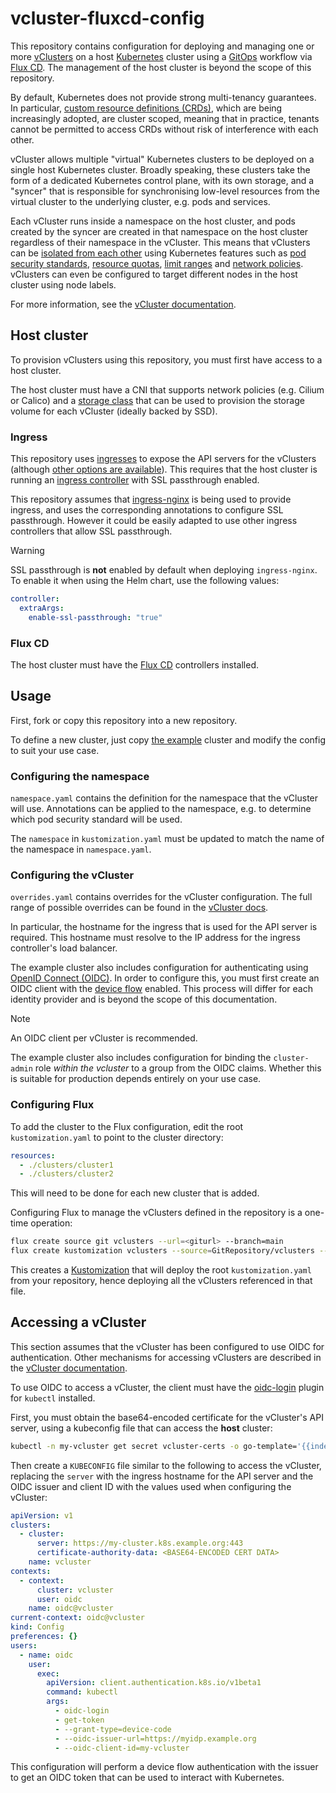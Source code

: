 # vcluster-fluxcd-config

This repository contains configuration for deploying and managing one or more
[vClusters](https://www.vcluster.com/docs) on a host [Kubernetes](https://kubernetes.io/) cluster
using a [GitOps](https://about.gitlab.com/topics/gitops/) workflow via [Flux CD](https://fluxcd.io/).
The management of the host cluster is beyond the scope of this repository.

By default, Kubernetes does not provide strong multi-tenancy guarantees. In particular,
[custom resource definitions (CRDs)](https://kubernetes.io/docs/concepts/extend-kubernetes/api-extension/custom-resources/),
which are being increasingly adopted, are cluster scoped, meaning that in practice, tenants
cannot be permitted to access CRDs without risk of interference with each other.

vCluster allows multiple "virtual" Kubernetes clusters to be deployed on a single host Kubernetes
cluster. Broadly speaking, these clusters take the form of a dedicated Kubernetes control plane,
with its own storage, and a "syncer" that is responsible for synchronising low-level resources
from the virtual cluster to the underlying cluster, e.g. pods and services.

Each vCluster runs inside a namespace on the host cluster, and pods created by the syncer are
created in that namespace on the host cluster regardless of their namespace in the vCluster.
This means that vClusters can be
[isolated from each other](https://www.vcluster.com/docs/vcluster/deploy/topologies/isolated-workloads)
using Kubernetes features such as
[pod security standards](https://kubernetes.io/docs/concepts/security/pod-security-standards/),
[resource quotas](https://kubernetes.io/docs/concepts/policy/resource-quotas/),
[limit ranges](https://kubernetes.io/docs/concepts/policy/limit-range/) and
[network policies](https://kubernetes.io/docs/concepts/services-networking/network-policies/).
vClusters can even be configured to target different nodes in the host cluster using node labels.

For more information, see the [vCluster documentation](https://www.vcluster.com/docs).

## Host cluster

To provision vClusters using this repository, you must first have access to a host cluster.

The host cluster must have a CNI that supports network policies (e.g. Cilium or Calico) and a
[storage class](https://kubernetes.io/docs/concepts/storage/storage-classes/) that can be used
to provision the storage volume for each vCluster (ideally backed by SSD).

### Ingress

This repository uses [ingresses](https://kubernetes.io/docs/concepts/services-networking/ingress/)
to expose the API servers for the vClusters (although
[other options are available](https://www.vcluster.com/docs/vcluster/manage/accessing-vcluster#expose-vcluster)).
This requires that the host cluster is running an
[ingress controller](https://kubernetes.io/docs/concepts/services-networking/ingress-controllers/)
with SSL passthrough enabled.

This repository assumes that [ingress-nginx](https://kubernetes.github.io/ingress-nginx/) is being
used to provide ingress, and uses the corresponding annotations to configure SSL passthrough.
However it could be easily adapted to use other ingress controllers that allow SSL passthrough.

> [!WARNING]
> 
> SSL passthrough is **not** enabled by default when deploying `ingress-nginx`. To enable it when
> using the Helm chart, use the following values:
>
> ```yaml
> controller:
>   extraArgs:
>     enable-ssl-passthrough: "true"
> ```

### Flux CD

The host cluster must have the [Flux CD](https://fluxcd.io/) controllers installed.

## Usage

First, fork or copy this repository into a new repository.

To define a new cluster, just copy [the example](./clusters/example/) cluster and modify the
config to suit your use case.

### Configuring the namespace

`namespace.yaml` contains the definition for the namespace that the vCluster will use. Annotations
can be applied to the namespace, e.g. to determine which pod security standard will be used.

The `namespace` in `kustomization.yaml` must be updated to match the name of the namespace in
`namespace.yaml`.

### Configuring the vCluster

`overrides.yaml` contains overrides for the vCluster configuration. The full range of possible
overrides can be found in the
[vCluster docs](https://www.vcluster.com/docs/vcluster/configure/vcluster-yaml/).

In particular, the hostname for the ingress that is used for the API server is required. This
hostname must resolve to the IP address for the ingress controller's load balancer.

The example cluster also includes configuration for authenticating using
[OpenID Connect (OIDC)](https://openid.net/developers/how-connect-works/). In order to configure
this, you must first create an OIDC client with the
[device flow](https://www.oauth.com/oauth2-servers/device-flow/) enabled. This process will differ
for each identity provider and is beyond the scope of this documentation.

> [!NOTE]
> An OIDC client per vCluster is recommended.

The example cluster also includes configuration for binding the `cluster-admin` role _within the
vcluster_ to a group from the OIDC claims. Whether this is suitable for production depends entirely
on your use case.

### Configuring Flux

To add the cluster to the Flux configuration, edit the root `kustomization.yaml` to point to the
cluster directory:

```yaml
resources:
  - ./clusters/cluster1
  - ./clusters/cluster2
```

This will need to be done for each new cluster that is added.

Configuring Flux to manage the vClusters defined in the repository is a one-time operation:

```sh
flux create source git vclusters --url=<giturl> --branch=main
flux create kustomization vclusters --source=GitRepository/vclusters --prune=true
```

This creates a [Kustomization](https://fluxcd.io/flux/components/kustomize/kustomizations/) that
will deploy the root `kustomization.yaml` from your repository, hence deploying all the vClusters
referenced in that file.

## Accessing a vCluster

This section assumes that the vCluster has been configured to use OIDC for authentication. Other
mechanisms for accessing vClusters are described in the
[vCluster documentation](https://www.vcluster.com/docs/vcluster/manage/accessing-vcluster).

To use OIDC to access a vCluster, the client must have the
[oidc-login](https://github.com/int128/kubelogin) plugin for `kubectl` installed.

First, you must obtain the base64-encoded certificate for the vCluster's API server, using a
kubeconfig file that can access the **host** cluster:

```sh
kubectl -n my-vcluster get secret vcluster-certs -o go-template='{{index .data "ca.crt"}}'
```

Then create a `KUBECONFIG` file similar to the following to access the vCluster, replacing the
`server` with the ingress hostname for the API server and the OIDC issuer and client ID with
the values used when configuring the vCluster:

```yaml
apiVersion: v1
clusters:
  - cluster:
      server: https://my-cluster.k8s.example.org:443
      certificate-authority-data: <BASE64-ENCODED CERT DATA>
    name: vcluster
contexts:
  - context:
      cluster: vcluster
      user: oidc
    name: oidc@vcluster
current-context: oidc@vcluster
kind: Config
preferences: {}
users:
  - name: oidc
    user:
      exec:
        apiVersion: client.authentication.k8s.io/v1beta1
        command: kubectl
        args:
          - oidc-login
          - get-token
          - --grant-type=device-code
          - --oidc-issuer-url=https://myidp.example.org
          - --oidc-client-id=my-vcluster
```

This configuration will perform a device flow authentication with the issuer to get an OIDC
token that can be used to interact with Kubernetes.
